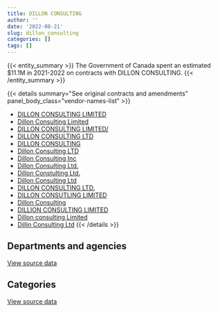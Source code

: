 ```yaml
---
title: DILLON CONSULTING
author: ''
date: '2022-08-21'
slug: dillon_consulting
categories: []
tags: []
---
```


<script src="/rmarkdown-libs/htmlwidgets/htmlwidgets.js"></script>
<link href="/rmarkdown-libs/datatables-css/datatables-crosstalk.css" rel="stylesheet" />
<script src="/rmarkdown-libs/datatables-binding/datatables.js"></script>
<script src="/rmarkdown-libs/jquery/jquery-3.6.0.min.js"></script>
<link href="/rmarkdown-libs/dt-core-bootstrap/css/dataTables.bootstrap.min.css" rel="stylesheet" />
<link href="/rmarkdown-libs/dt-core-bootstrap/css/dataTables.bootstrap.extra.css" rel="stylesheet" />
<script src="/rmarkdown-libs/dt-core-bootstrap/js/jquery.dataTables.min.js"></script>
<script src="/rmarkdown-libs/dt-core-bootstrap/js/dataTables.bootstrap.min.js"></script>
<link href="/rmarkdown-libs/crosstalk/css/crosstalk.min.css" rel="stylesheet" />
<script src="/rmarkdown-libs/crosstalk/js/crosstalk.min.js"></script>
<script src="/rmarkdown-libs/htmlwidgets/htmlwidgets.js"></script>
<link href="/rmarkdown-libs/datatables-css/datatables-crosstalk.css" rel="stylesheet" />
<script src="/rmarkdown-libs/datatables-binding/datatables.js"></script>
<script src="/rmarkdown-libs/jquery/jquery-3.6.0.min.js"></script>
<link href="/rmarkdown-libs/dt-core-bootstrap/css/dataTables.bootstrap.min.css" rel="stylesheet" />
<link href="/rmarkdown-libs/dt-core-bootstrap/css/dataTables.bootstrap.extra.css" rel="stylesheet" />
<script src="/rmarkdown-libs/dt-core-bootstrap/js/jquery.dataTables.min.js"></script>
<script src="/rmarkdown-libs/dt-core-bootstrap/js/dataTables.bootstrap.min.js"></script>
<link href="/rmarkdown-libs/crosstalk/css/crosstalk.min.css" rel="stylesheet" />
<script src="/rmarkdown-libs/crosstalk/js/crosstalk.min.js"></script>

{{< entity_summary >}}
The Government of Canada spent an estimated \$11.1M in 2021-2022 on contracts with DILLON CONSULTING.
{{< /entity_summary >}}

{{< details summary="See original contracts and amendments" panel_body_class="vendor-names-list" >}}
- [DILLON CONSULTING LIMITED](https://search.open.canada.ca/en/ct/?sort=contract_value_f%20desc&page=1&search_text=%22DILLON%20CONSULTING%20LIMITED%22)
- [Dillon Consulting Limited](https://search.open.canada.ca/en/ct/?sort=contract_value_f%20desc&page=1&search_text=%22Dillon%20Consulting%20Limited%22)
- [DILLON CONSULTING LIMITED/](https://search.open.canada.ca/en/ct/?sort=contract_value_f%20desc&page=1&search_text=%22DILLON%20CONSULTING%20LIMITED%2f%22)
- [DILLON CONSULTING LTD](https://search.open.canada.ca/en/ct/?sort=contract_value_f%20desc&page=1&search_text=%22DILLON%20CONSULTING%20LTD%22)
- [DILLON CONSULTING](https://search.open.canada.ca/en/ct/?sort=contract_value_f%20desc&page=1&search_text=%22DILLON%20CONSULTING%22)
- [Dillon Consulting LTD](https://search.open.canada.ca/en/ct/?sort=contract_value_f%20desc&page=1&search_text=%22Dillon%20Consulting%20LTD%22)
- [Dillon Consulting Inc](https://search.open.canada.ca/en/ct/?sort=contract_value_f%20desc&page=1&search_text=%22Dillon%20Consulting%20Inc%22)
- [Dillon Consulting Ltd.](https://search.open.canada.ca/en/ct/?sort=contract_value_f%20desc&page=1&search_text=%22Dillon%20Consulting%20Ltd.%22)
- [Dillon Constulting Ltd.](https://search.open.canada.ca/en/ct/?sort=contract_value_f%20desc&page=1&search_text=%22Dillon%20Constulting%20Ltd.%22)
- [Dillon Consulting Ltd](https://search.open.canada.ca/en/ct/?sort=contract_value_f%20desc&page=1&search_text=%22Dillon%20Consulting%20Ltd%22)
- [DILLON CONSULTING LTD.](https://search.open.canada.ca/en/ct/?sort=contract_value_f%20desc&page=1&search_text=%22DILLON%20CONSULTING%20LTD.%22)
- [DILLON CONSUTLING LIMITED](https://search.open.canada.ca/en/ct/?sort=contract_value_f%20desc&page=1&search_text=%22DILLON%20CONSUTLING%20LIMITED%22)
- [Dillon Consulting](https://search.open.canada.ca/en/ct/?sort=contract_value_f%20desc&page=1&search_text=%22Dillon%20Consulting%22)
- [DILLION CONSULTING LIMITED](https://search.open.canada.ca/en/ct/?sort=contract_value_f%20desc&page=1&search_text=%22DILLION%20CONSULTING%20LIMITED%22)
- [Dillon consulting Limited](https://search.open.canada.ca/en/ct/?sort=contract_value_f%20desc&page=1&search_text=%22Dillon%20consulting%20Limited%22)
- [Dillin Consulting Ltd](https://search.open.canada.ca/en/ct/?sort=contract_value_f%20desc&page=1&search_text=%22Dillin%20Consulting%20Ltd%22)
{{< /details >}}

## Departments and agencies

<div id="htmlwidget-1" style="width:100%;height:auto;" class="datatables html-widget"></div>
<script type="application/json" data-for="htmlwidget-1">{"x":{"style":"bootstrap","filter":"none","vertical":false,"data":[["<a href=\"/departments/aafc-aac/\">Agriculture and Agri-Food Canada<\/a>","<a href=\"/departments/aandc-aadnc/\">Crown-Indigenous Relations and Northern Affairs Canada<\/a>","<a href=\"/departments/dfo-mpo/\">Fisheries and Oceans Canada<\/a>","<a href=\"/departments/dnd-mdn/\">National Defence<\/a>","<a href=\"/departments/ec/\">Environment and Climate Change Canada<\/a>","<a href=\"/departments/iaac-aeic/\">Impact Assessment Agency of Canada<\/a>","<a href=\"/departments/isc-sac/\">Indigenous Services Canada<\/a>","<a href=\"/departments/nrcan-rncan/\">Natural Resources Canada<\/a>","<a href=\"/departments/pc/\">Parks Canada<\/a>","<a href=\"/departments/pwgsc-tpsgc/\">Public Services and Procurement Canada<\/a>","<a href=\"/departments/rcmp-grc/\">Royal Canadian Mounted Police<\/a>","<a href=\"/departments/tc/\">Transport Canada<\/a>"],[72355.5,null,267066.06,654571.85,null,null,null,null,918678.39,4719373.19,null,1924757.55],[161385,165668.5,431592.07,495937.14,102881.63,null,null,7523.42,1386776.57,5243005.16,15171.38,null],[null,125350.87,395599.52,556507.42,346113.01,null,null,29766.58,1171096.95,4912058.01,67707.91,612715.52],[441187.48,282209.33,321481.65,995924.37,196551.67,14280.19,0,null,956372.06,7287486.49,152490,458408.53]],"container":"<table class=\"table table-striped table-hover row-border order-column display\">\n  <thead>\n    <tr>\n      <th>Department<\/th>\n      <th>2018-2019<\/th>\n      <th>2019-2020<\/th>\n      <th>2020-2021<\/th>\n      <th>2021-2022<\/th>\n    <\/tr>\n  <\/thead>\n<\/table>","options":{"order":[[4,"desc"]],"pageLength":10,"autoWidth":true,"columnDefs":[{"targets":1,"render":"function(data, type, row, meta) {\n    return type !== 'display' ? data : DTWidget.formatCurrency(data, \"$\", 2, 3, \",\", \".\", true, null);\n  }"},{"targets":2,"render":"function(data, type, row, meta) {\n    return type !== 'display' ? data : DTWidget.formatCurrency(data, \"$\", 2, 3, \",\", \".\", true, null);\n  }"},{"targets":3,"render":"function(data, type, row, meta) {\n    return type !== 'display' ? data : DTWidget.formatCurrency(data, \"$\", 2, 3, \",\", \".\", true, null);\n  }"},{"targets":4,"render":"function(data, type, row, meta) {\n    return type !== 'display' ? data : DTWidget.formatCurrency(data, \"$\", 2, 3, \",\", \".\", true, null);\n  }"},{"width":"16%","targets":[1,2,3,4]},{"className":"dt-right","targets":[1,2,3,4]}],"orderClasses":false}},"evals":["options.columnDefs.0.render","options.columnDefs.1.render","options.columnDefs.2.render","options.columnDefs.3.render"],"jsHooks":[]}</script>
<p class="text-right">
<a href="https://github.com/GoC-Spending/contracts-data/tree/main/data/out/vendors/dillon_consulting/summary_by_fiscal_year_by_department.csv" class="source-data-link btn btn-link">View source data</a>
</p>

## Categories

<div id="htmlwidget-2" style="width:100%;height:auto;" class="datatables html-widget"></div>
<script type="application/json" data-for="htmlwidget-2">{"x":{"style":"bootstrap","filter":"none","vertical":false,"data":[["<a href=\"/categories/1_facilities_and_construction/\">Facilities and construction<\/a>","<a href=\"/categories/2_professional_services/\">Professional services<\/a>","<a href=\"/categories/5_transportation_and_logistics/\">Transportation and logistics<\/a>","<a href=\"/categories/7_travel/\">Travel<\/a>","<a href=\"/categories/9_human_capital/\">Human capital<\/a>"],[4902736.7,3463779.65,161181.58,29104.61,null],[5050729.95,2500125.74,288180.92,170904.26,null],[4375326.38,3565636.58,191187.5,null,84765.32],[5841053.11,5150913.67,114425,null,null]],"container":"<table class=\"table table-striped table-hover row-border order-column display\">\n  <thead>\n    <tr>\n      <th>Category<\/th>\n      <th>2018-2019<\/th>\n      <th>2019-2020<\/th>\n      <th>2020-2021<\/th>\n      <th>2021-2022<\/th>\n    <\/tr>\n  <\/thead>\n<\/table>","options":{"order":[[4,"desc"]],"dom":"t","pageLength":30,"autoWidth":true,"columnDefs":[{"targets":1,"render":"function(data, type, row, meta) {\n    return type !== 'display' ? data : DTWidget.formatCurrency(data, \"$\", 2, 3, \",\", \".\", true, null);\n  }"},{"targets":2,"render":"function(data, type, row, meta) {\n    return type !== 'display' ? data : DTWidget.formatCurrency(data, \"$\", 2, 3, \",\", \".\", true, null);\n  }"},{"targets":3,"render":"function(data, type, row, meta) {\n    return type !== 'display' ? data : DTWidget.formatCurrency(data, \"$\", 2, 3, \",\", \".\", true, null);\n  }"},{"targets":4,"render":"function(data, type, row, meta) {\n    return type !== 'display' ? data : DTWidget.formatCurrency(data, \"$\", 2, 3, \",\", \".\", true, null);\n  }"},{"width":"16%","targets":[1,2,3,4]},{"className":"dt-right","targets":[1,2,3,4]}],"orderClasses":false,"lengthMenu":[10,25,30,50,100]}},"evals":["options.columnDefs.0.render","options.columnDefs.1.render","options.columnDefs.2.render","options.columnDefs.3.render"],"jsHooks":[]}</script>
<p class="text-right">
<a href="https://github.com/GoC-Spending/contracts-data/tree/main/data/out/vendors/dillon_consulting/summary_by_fiscal_year_by_category.csv" class="source-data-link btn btn-link">View source data</a>
</p>
